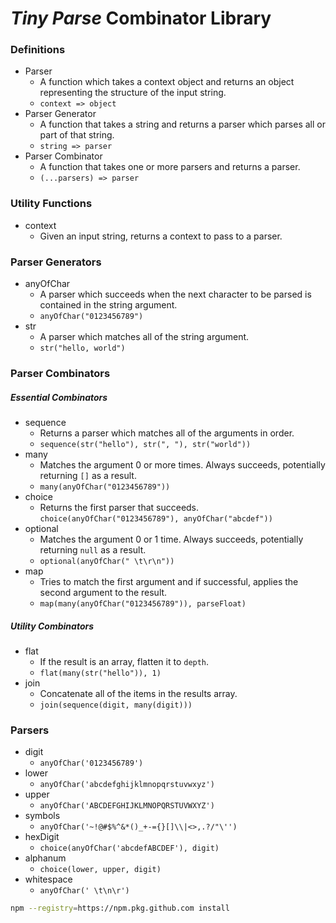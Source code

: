 ***Tiny Parse*** Combinator Library
===

### Definitions

- Parser
    - A function which takes a context object and returns an object representing the structure of the input string.
     - ```context => object```
- Parser Generator
    - A function that takes a string and returns a parser which parses all or part of that string.
    - ```string => parser```
- Parser Combinator
    - A function that takes one or more parsers and returns a parser.
    - ```(...parsers) => parser```

### Utility Functions
- context
    - Given an input string, returns a context to pass to a parser.

### Parser Generators

- anyOfChar
    - A parser which succeeds when the next character to be parsed is contained in the string argument.
    - ```anyOfChar("0123456789")```
- str
    - A parser which matches all of the string argument.
    - ```str("hello, world")```

### Parser Combinators

##### ***Essential Combinators***

- sequence
    - Returns a parser which matches all of the arguments  in order.
    - ```sequence(str("hello"), str(", "), str("world"))```
- many
    - Matches the argument 0 or more times. Always succeeds, potentially returning ```[]``` as a result.
    - ```many(anyOfChar("0123456789"))```
- choice 
    - Returns the first parser that succeeds.
    ```choice(anyOfChar("0123456789"), anyOfChar("abcdef"))```
- optional
    - Matches the argument 0 or 1 time. Always succeeds,
    potentially returning ```null``` as a result.
    - ```optional(anyOfChar(" \t\r\n"))```
- map
    - Tries to match the first argument and if successful, applies the second argument to the result.
    - ```map(many(anyOfChar("0123456789")), parseFloat)```

##### ***Utility Combinators***

- flat
    - If the result is an array, flatten it to ```depth```.
    - ```flat(many(str("hello")), 1)```
- join
    - Concatenate all of the items in the results array.
    - ```join(sequence(digit, many(digit)))```

### Parsers
- digit
    - ```anyOfChar('0123456789')```
- lower
    - ```anyOfChar('abcdefghijklmnopqrstuvwxyz')```
- upper
    - ```anyOfChar('ABCDEFGHIJKLMNOPQRSTUVWXYZ')```
- symbols
    - ```anyOfChar('~!@#$%^&*()_+-={}[]\\|<>,.?/"\'')```
- hexDigit
    - ```choice(anyOfChar('abcdefABCDEF'), digit)```
- alphanum
    - ```choice(lower, upper, digit)```
- whitespace
    - ```anyOfChar(' \t\n\r')```


```bash
npm --registry=https://npm.pkg.github.com install 
```
